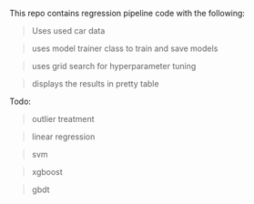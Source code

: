 This repo contains regression pipeline code with the following:

> Uses used car data

> uses model trainer class to train and save models

> uses grid search for hyperparameter tuning

> displays the results in pretty table

Todo:

> outlier treatment

> linear regression

> svm

> xgboost

> gbdt


